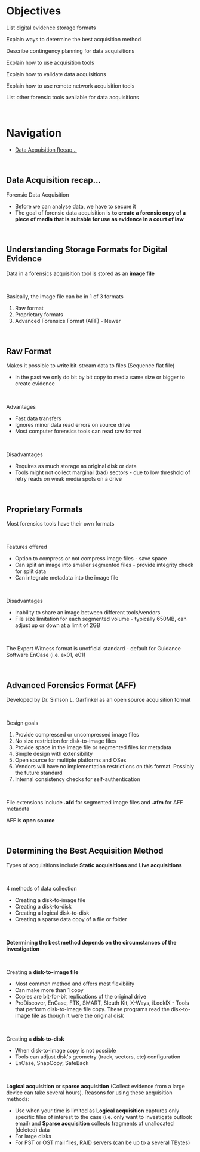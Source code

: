 # Objectives  

List digital evidence storage formats  

Explain ways to determine the best acquisition method  

Describe contingency planning for data acquisitions  

Explain how to use acquisition tools  

Explain how to validate data acquisitions  

Explain how to use remote network acquisition tools  

List other forensic tools available for data acquisitions  

<br>

# Navigation  
* [Data Acquisition Recap...](#data-acquisition-recap)  

<br>

## Data Acquisition recap...  

Forensic Data Acquisition  
* Before we can analyse data, we have to secure it  
* The goal of forensic data acquisition is <b>to create a forensic copy of a piece of media that is suitable for use as evidence in a court of law</b>  

<br>

## Understanding <b>Storage Formats</b> for Digital Evidence  

Data in a forensics acquisition tool is stored as an <b>image file</b>  

<br>

Basically, the image file can be in 1 of 3 formats  
1. Raw format  
2. Proprietary formats  
3. Advanced Forensics Format (AFF) - Newer  

<br>

## Raw Format  

Makes it possible to write bit-stream data to files (Sequence flat file)  
* In the past we only do bit by bit copy to media same size or bigger to create evidence  

<br>

Advantages  
* Fast data transfers  
* Ignores minor data read errors on source drive  
* Most computer forensics tools can read raw format  

<br>

Disadvantages  
* Requires as much storage as original disk or data  
* Tools might not collect marginal (bad) sectors - due to low threshold of retry reads on weak media spots on a drive  

<br>

## Proprietary Formats  

Most forensics tools have their own formats  

<br>

Features offered  
* Option to compress or not compress image files - save space  
* Can split an image into smaller segmented files - provide integrity check for split data  
* Can integrate metadata into the image file  

<br>

Disadvantages  
* Inability to share an image between different tools/vendors  
* File size limitation for each segmented volume - typically 650MB, can adjust up or down at a limit of 2GB  

<br>

The Expert Witness format is unofficial standard - default for Guidance Software EnCase (i.e. ex01, e01)  

<br>

## Advanced Forensics Format (AFF)  

Developed by Dr. Simson L. Garfinkel as an open source acquisition format  

<br>

Design goals  
1. Provide compressed or uncompressed image files  
2. No size restriction for disk-to-image files  
3. Provide space in the image file or segmented files for metadata  
4. Simple design with extensibility  
5. Open source for multiple platforms and OSes  
6. Vendors will have no implementation restrictions on this format. Possibly the future standard  
7. Internal consistency checks for self-authentication  

<br>

File extensions include <b>.afd</b> for segmented image files and <b>.afm</b> for AFF metadata  

AFF is <b>open source</b>  

<br>

## Determining the <b>Best Acquisition Method</b>  

Types of acquisitions include <b>Static acquisitions</b> and <b>Live acquisitions</b>  

<br>

4 methods of data collection  
* Creating a disk-to-image file  
* Creating a disk-to-disk  
* Creating a logical disk-to-disk  
* Creating a sparse data copy of a file or folder  

<br>

<b>Determining the best method depends on the circumstances of the investigation</b>  

<br>

Creating a <b>disk-to-image file</b>  
* Most common method and offers most flexibility  
* Can make more than 1 copy  
* Copies are bit-for-bit replications of the original drive  
* ProDiscover, EnCase, FTK, SMART, Sleuth Kit, X-Ways, iLookIX - Tools that perform disk-to-image file copy. These programs read the disk-to-image file as though it were the original disk  

<br>

Creating a <b>disk-to-disk</b>  
* When disk-to-image copy is not possible  
* Tools can adjust disk's geometry (track, sectors, etc) configuration  
* EnCase, SnapCopy, SafeBack  

<br>

<b>Logical acquisition</b> or <b>sparse acquisition</b> (Collect evidence from a large device can take several hours). Reasons for using these acquisition methods:  
* Use when your time is limited as <b>Logical acquisition</b> captures only specific files of interest to the case (i.e. only want to investigate outlook email) and <b>Sparse acquisition</b> collects fragments of unallocated (deleted) data  
* For large disks  
* For PST or OST mail files, RAID servers (can be up to a several TBytes)  

